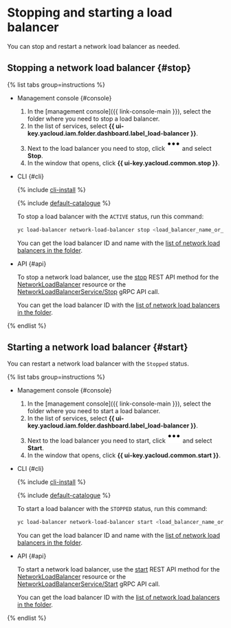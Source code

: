 # Stopping and starting a load balancer

You can stop and restart a network load balancer as needed.

## Stopping a network load balancer {#stop}

{% list tabs group=instructions %}

- Management console {#console}

  1. In the [management console]({{ link-console-main }}), select the folder where you need to stop a load balancer.
  1. In the list of services, select **{{ ui-key.yacloud.iam.folder.dashboard.label_load-balancer }}**.
  1. Next to the load balancer you need to stop, click ![image](../../_assets/console-icons/ellipsis.svg) and select **Stop**.
  1. In the window that opens, click **{{ ui-key.yacloud.common.stop }}**.

- CLI {#cli}

  {% include [cli-install](../../_includes/cli-install.md) %}

  {% include [default-catalogue](../../_includes/default-catalogue.md) %}

  To stop a load balancer with the `ACTIVE` status, run this command:

  ```bash
  yc load-balancer network-load-balancer stop <load_balancer_name_or_ID>
  ```

  You can get the load balancer ID and name with the [list of network load balancers in the folder](load-balancer-list.md#list).

- API {#api}

  To stop a network load balancer, use the [stop](../api-ref/NetworkLoadBalancer/stop.md) REST API method for the [NetworkLoadBalancer](../api-ref/NetworkLoadBalancer/index.md) resource or the [NetworkLoadBalancerService/Stop](../api-ref/grpc/NetworkLoadBalancer/stop.md) gRPC API call.

  You can get the load balancer ID with the [list of network load balancers in the folder](load-balancer-list.md#list).

{% endlist %}

## Starting a network load balancer {#start}

You can restart a network load balancer with the `Stopped` status.

{% list tabs group=instructions %}

- Management console {#console}

  1. In the [management console]({{ link-console-main }}), select the folder where you need to start a load balancer.
  1. In the list of services, select **{{ ui-key.yacloud.iam.folder.dashboard.label_load-balancer }}**.
  1. Next to the load balancer you need to start, click ![image](../../_assets/console-icons/ellipsis.svg) and select **Start**.
  1. In the window that opens, click **{{ ui-key.yacloud.common.start }}**.

- CLI {#cli}

  {% include [cli-install](../../_includes/cli-install.md) %}

  {% include [default-catalogue](../../_includes/default-catalogue.md) %}

  To start a load balancer with the `STOPPED` status, run this command:

  ```bash
  yc load-balancer network-load-balancer start <load_balancer_name_or_ID>
  ```

  You can get the load balancer ID and name with the [list of network load balancers in the folder](load-balancer-list.md#list).

- API {#api}

  To start a network load balancer, use the [start](../api-ref/NetworkLoadBalancer/start.md) REST API method for the [NetworkLoadBalancer](../api-ref/NetworkLoadBalancer/index.md) resource or the [NetworkLoadBalancerService/Start](../api-ref/grpc/NetworkLoadBalancer/start.md) gRPC API call.

  You can get the load balancer ID with the [list of network load balancers in the folder](load-balancer-list.md#list).

{% endlist %}
